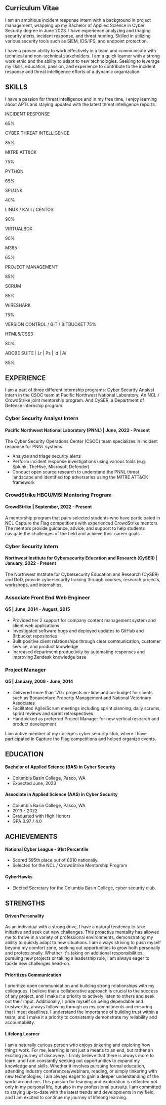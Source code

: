 ## Curriculum Vitae
I am an ambitious incident response intern with a background in project management, wrapping up my Bachelor of Applied Science in Cyber Security degree in June 2023. I have experience analyzing and triaging security alerts, incident response, and threat hunting. Skilled in utilizing various security tools such as SIEM, IDS/IPS, and endpoint protection.

I have a proven ability to work effectively in a team and communicate with technical and non-technical stakeholders. I am a quick learner with a strong work ethic and the ability to adapt to new technologies. Seeking to leverage my skills, education, passion, and experience to contribute to the incident response and threat intelligence efforts of a dynamic organization.

<h2>SKILLS</h2>
<p>I have a passion for threat intelligence and in my free time, I enjoy learning about APTs and staying updated with the latest threat intelligence reports.</p>
<div class="progress-bar">
    <div class="skill">
        <p>INCIDENT RESPONSE</p>
        <div class="skill-bar skill4 wow slideInLeft animated">
            <span class="skill-count4">65%</span>
        </div>
    </div>
    <div class="skill">
        <p>CYBER THREAT INTELLIGENCE</p>
        <div class="skill-bar skill2 wow slideInLeft animated">
                <span class="skill-count2">85%</span>
        </div>
    </div>
    <div class="skill">
        <p>MITRE ATT&CK</p>
        <div class="skill-bar skill3 wow slideInLeft animated">
            <span class="skill-count3">75%</span>
        </div>
    </div>
    <div class="skill">
        <p>PYTHON</p>
        <div class="skill-bar skill4 wow slideInLeft animated">
            <span class="skill-count4">65%</span>
        </div>
    </div>
    <div class="skill">
        <p>SPLUNK</p>
        <div class="skill-bar skill5 wow slideInLeft animated">
            <span class="skill-count5">40%</span>
        </div>
    </div>
    <div class="skill">
        <p>LINUX / KALI / CENTOS</p>
        <div class="skill-bar skill6 wow slideInLeft animated">
            <span class="skill-count6">90%</span>
        </div>
    </div>
    <div class="skill">
        <p>VIRTUALBOX</p>
        <div class="skill-bar skill6 wow slideInLeft animated">
            <span class="skill-count6">90%</span>
        </div>
    </div>
</div>

<div class="progress-bar">
    <div class="skill">
        <p>M365</p>
        <div class="skill-bar skill4 wow slideInLeft animated">
            <span class="skill-count4">65%</span>
        </div>
    </div>
    <div class="skill">
        <p>PROJECT MANAGEMENT</p>
        <div class="skill-bar skill2 wow slideInLeft animated">
                <span class="skill-count2">85%</span>
        </div>
    </div>
    <div class="skill">
        <p>SCRUM</p>
        <div class="skill-bar skill2 wow slideInLeft animated">
                <span class="skill-count2">85%</span>
        </div>
    </div>
    <div class="skill">
        <p>WIRESHARK</p>
        <div class="skill-bar skill3 wow slideInLeft animated">
            <span class="skill-count3">75%</span>
        </div>
    </div>
    <div class="skill">
        <p>VERSION CONTROL / GIT / BITBUCKET 75%</p>
        <div class="skill-bar skill3 wow slideInLeft animated">
            <span class="skill-count1"></span>
        </div>
    </div>
    <div class="skill">
        <p>HTML5/CSS3</p>
        <div class="skill-bar skill2 wow slideInLeft animated">
            <span class="skill-count2">80%</span>
        </div>
    </div>
    <div class="skill">
        <p>ADOBE SUITE | Lr | Ps | Id | Ai</p>
        <div class="skill-bar skill2 wow slideInLeft animated">
            <span class="skill-count2">85%</span>
        </div>
    </div>
</div>

<h2>EXPERIENCE</h2>
<p>I am a part of three different internship programs: Cyber Security Analyst Intern in the CSOC team at Pacific Northwest National Laboratory. An NCL / CrowdStrike joint mentorship program. And CySER, a Department of Defense internship program.</p>
<div class="cv">
    <h3><strong>Cyber Security Analyst Intern</strong></h3>
    <h4>Pacific Northwest National Laboratory (PNNL) | June, 2022 - Present</h4>
    <p>The Cyber Security Operations Center (CSOC) team specializes in incident response for PNNL systems.</p>
    <ul>
        <li>Analyze and triage security alerts</li>
        <li>Perform incident response investigations using various tools (e.g. Splunk, TheHive, Microsoft Defender)</li>
        <li>Conduct open source research to understand the PNNL threat landscape and identified top adversaries using the MITRE ATT&CK framework</li>
    </ul>
    <h3><strong>CrowdStrike HBCU/MSI Mentoring Program</strong></h3>
    <h4>CrowdStrike | September, 2022 - Present</h4>
    <p>A mentorship program that pairs selected students who have participated in NCL Capture the Flag competitions with experienced CrowdStrike mentors. The mentors provide guidance, advice, and support to help students navigate the challenges of the field and achieve their career goals.</p>
    <h3><strong>Cyber Security Intern</strong></h3>
    <h4>Northwest Institute for Cybersecurity Education and Research (CySER) | January, 2022 - Present</h4>
    <p>The Northwest Institute for Cybersecurity Education and Research (CySER) and DoD, provide cybersecurity training through courses, research projects, workshops, and internships.</p>
    <h3><strong>Associate Front End Web Engineer</strong></h3>
    <h4>G5 | June, 2014 - August, 2015</h4>
    <ul>
        <li>Provided tier 2 support for company content management system and client web applications</li>
        <li>Investigated software bugs and deployed updates to GitHub and Bitbucket repositories</li>
        <li>Built positive client relationships through clear communication, customer service, and product knowledge</li>
        <li>Increased department productivity by automating responses and improving Zendesk knowledge base</li>
    </ul>
    <h3><strong>Project Manager</strong></h3>
    <h4>G5 | January, 2009 - June, 2014</h4>
    <ul>
        <li>Delivered more than 170+ projects on-time and on-budget for clients such as Bonaventure Property Management and National Veterinary Associates</li>
        <li>Facilitated Agile/Scrum meetings including sprint planning, daily scrums, sprint reviews and sprint retrospectives</li>
        <li>Handpicked as preferred Project Manager for new vertical research and product development</li>
    </ul>
</div>
<p>I am active member of my college's cyber security club, where I have participated in Capture the Flag competitions and helped organize events.</p>
<div class="progress-bar">
    <h2>EDUCATION</h2>
    <div class="cv">
        <h4>Bachelor of Applied Science (BAS) in Cyber Security</h4>
        <ul>
            <li>Columbia Basin College, Pasco, WA</li>
            <li>Expected June, 2023</li>
        </ul>
        <h4>Associate in Applied Science (AAS) in Cyber Security</h4>
        <ul>
            <li>Columbia Basin College, Pasco, WA</li>
            <li>2019 - 2022</li>
            <li>Graduated with High Honors</li>
            <li>GPA 3.97 / 4.0</li>
        </ul>
    </div>
</div>
<div class="progress-bar">
    <h2>ACHIEVEMENTS</h2>
    <div class="cv">
        <h4>National Cyber League - 91st Percentile</h4>
        <ul>
            <li>Scored 595th place out of 6010 nationally.</li>
            <li>Selected for the NCL / CrowdStrike Mentorship Program</li>
        </ul>
        <h4>CyberHawks</h4>
        <ul>
            <li>Elected Secretary for the Columbia Basin College, cyber security club.</li>
        </ul>
    </div>
</div>
<h2>STRENGTHS</h2>
<div class="cv">
    <h4>Driven Personality</h4>
    <p>As an individual with a strong drive, I have a natural tendency to take initiative and seek out new challenges. This proactive mentality has allowed me to thrive in a variety of professional environments, demonstrating my ability to quickly adapt to new situations. I am always striving to push myself beyond my comfort zone, seeking out opportunities to grow both personally and professionally. Whether it's taking on additional responsibilities, pursuing new projects or taking a leadership role, I am always eager to tackle new challenges head-on.</p>
    <h4>Prioritizes Communication</h4>
    <p>I prioritize open communication and building strong relationships with my colleagues. I believe that a collaborative approach is crucial to the success of any project, and I make it a priority to actively listen to others and seek out their input. Additionally, I pride myself on being dependable and trustworthy, always following through on my commitments and ensuring that I meet deadlines. I understand the importance of building trust within a team, and I make it a priority to consistently demonstrate my reliability and accountability.</p>
    <h4>Lifelong Learner</h4>
    <p>I am a naturally curious person who enjoys tinkering and exploring how things work. For me, learning is not just a means to an end, but rather an exciting journey of discovery. I firmly believe that there is always more to learn, and I am constantly seeking out opportunities to expand my knowledge and skills. Whether it involves pursuing formal education, attending industry conferences/webinars, reading, or simply tinkering with new technologies, I am always eager to gain a deeper understanding of the world around me. This passion for learning and exploration is reflected not only in my personal life, but also in my professional pursuits. I am committed to staying up-to-date with the latest trends and developments in my field, and I am excited to continue my journey of lifelong learning.</p>
</div>
